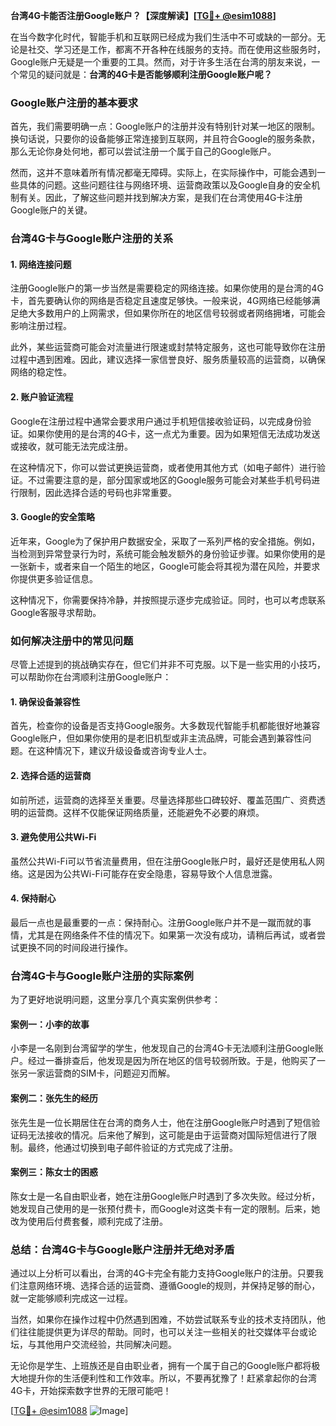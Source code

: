 **台湾4G卡能否注册Google账户？【深度解读】[[TG💪+ @esim1088](https://t.me/s/esim1088)]**

在当今数字化时代，智能手机和互联网已经成为我们生活中不可或缺的一部分。无论是社交、学习还是工作，都离不开各种在线服务的支持。而在使用这些服务时，Google账户无疑是一个重要的工具。然而，对于许多生活在台湾的朋友来说，一个常见的疑问就是：**台湾的4G卡是否能够顺利注册Google账户呢？**

### **Google账户注册的基本要求**

首先，我们需要明确一点：Google账户的注册并没有特别针对某一地区的限制。换句话说，只要你的设备能够正常连接到互联网，并且符合Google的服务条款，那么无论你身处何地，都可以尝试注册一个属于自己的Google账户。

然而，这并不意味着所有情况都毫无障碍。实际上，在实际操作中，可能会遇到一些具体的问题。这些问题往往与网络环境、运营商政策以及Google自身的安全机制有关。因此，了解这些问题并找到解决方案，是我们在台湾使用4G卡注册Google账户的关键。

### **台湾4G卡与Google账户注册的关系**

#### **1. 网络连接问题**
注册Google账户的第一步当然是需要稳定的网络连接。如果你使用的是台湾的4G卡，首先要确认你的网络是否稳定且速度足够快。一般来说，4G网络已经能够满足绝大多数用户的上网需求，但如果你所在的地区信号较弱或者网络拥堵，可能会影响注册过程。

此外，某些运营商可能会对流量进行限速或封禁特定服务，这也可能导致你在注册过程中遇到困难。因此，建议选择一家信誉良好、服务质量较高的运营商，以确保网络的稳定性。

#### **2. 账户验证流程**
Google在注册过程中通常会要求用户通过手机短信接收验证码，以完成身份验证。如果你使用的是台湾的4G卡，这一点尤为重要。因为如果短信无法成功发送或接收，就可能无法完成注册。

在这种情况下，你可以尝试更换运营商，或者使用其他方式（如电子邮件）进行验证。不过需要注意的是，部分国家或地区的Google服务可能会对某些手机号码进行限制，因此选择合适的号码也非常重要。

#### **3. Google的安全策略**
近年来，Google为了保护用户数据安全，采取了一系列严格的安全措施。例如，当检测到异常登录行为时，系统可能会触发额外的身份验证步骤。如果你使用的是一张新卡，或者来自一个陌生的地区，Google可能会将其视为潜在风险，并要求你提供更多验证信息。

这种情况下，你需要保持冷静，并按照提示逐步完成验证。同时，也可以考虑联系Google客服寻求帮助。

### **如何解决注册中的常见问题**

尽管上述提到的挑战确实存在，但它们并非不可克服。以下是一些实用的小技巧，可以帮助你在台湾顺利注册Google账户：

#### **1. 确保设备兼容性**
首先，检查你的设备是否支持Google服务。大多数现代智能手机都能很好地兼容Google账户，但如果你使用的是老旧机型或非主流品牌，可能会遇到兼容性问题。在这种情况下，建议升级设备或咨询专业人士。

#### **2. 选择合适的运营商**
如前所述，运营商的选择至关重要。尽量选择那些口碑较好、覆盖范围广、资费透明的运营商。这样不仅能保证网络质量，还能避免不必要的麻烦。

#### **3. 避免使用公共Wi-Fi**
虽然公共Wi-Fi可以节省流量费用，但在注册Google账户时，最好还是使用私人网络。这是因为公共Wi-Fi可能存在安全隐患，容易导致个人信息泄露。

#### **4. 保持耐心**
最后一点也是最重要的一点：保持耐心。注册Google账户并不是一蹴而就的事情，尤其是在网络条件不佳的情况下。如果第一次没有成功，请稍后再试，或者尝试更换不同的时间段进行操作。

### **台湾4G卡与Google账户注册的实际案例**

为了更好地说明问题，这里分享几个真实案例供参考：

#### **案例一：小李的故事**
小李是一名刚到台湾留学的学生，他发现自己的台湾4G卡无法顺利注册Google账户。经过一番排查后，他发现是因为所在地区的信号较弱所致。于是，他购买了一张另一家运营商的SIM卡，问题迎刃而解。

#### **案例二：张先生的经历**
张先生是一位长期居住在台湾的商务人士，他在注册Google账户时遇到了短信验证码无法接收的情况。后来他了解到，这可能是由于运营商对国际短信进行了限制。最终，他通过切换到电子邮件验证的方式完成了注册。

#### **案例三：陈女士的困惑**
陈女士是一名自由职业者，她在注册Google账户时遇到了多次失败。经过分析，她发现自己使用的是一张预付费卡，而Google对这类卡有一定的限制。后来，她改为使用后付费套餐，顺利完成了注册。

### **总结：台湾4G卡与Google账户注册并无绝对矛盾**

通过以上分析可以看出，台湾的4G卡完全有能力支持Google账户的注册。只要我们注意网络环境、选择合适的运营商、遵循Google的规则，并保持足够的耐心，就一定能够顺利完成这一过程。

当然，如果你在操作过程中仍然遇到困难，不妨尝试联系专业的技术支持团队，他们往往能提供更为详尽的帮助。同时，也可以关注一些相关的社交媒体平台或论坛，与其他用户交流经验，共同解决问题。

无论你是学生、上班族还是自由职业者，拥有一个属于自己的Google账户都将极大地提升你的生活便利性和工作效率。所以，不要再犹豫了！赶紧拿起你的台湾4G卡，开始探索数字世界的无限可能吧！

[[TG💪+ @esim1088](https://t.me/s/esim1088) ![Image](https://i.postimg.cc/4NQfJmqS/Snipaste-2025-05-13-00-14-12.png)]